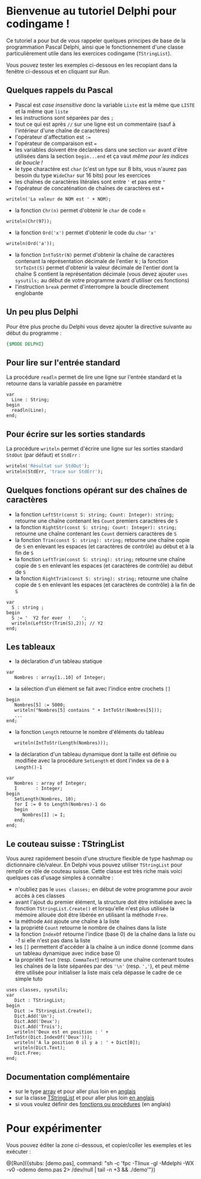 # Bienvenue au tutoriel Delphi pour codingame !
Ce tutoriel a pour but de vous rappeler quelques principes de base de la programmation Pascal Delphi, ainsi que le fonctionnement d'une classe particulièrement utile dans les exercices codingame (`TStringList`).

Vous pouvez tester les exemples ci-dessous en les recopiant dans la fenêtre ci-dessous et en cliquant sur *Run*.

## Quelques rappels du Pascal
- Pascal est _case insensitive_ donc la variable `Liste` est la même que `LISTE` et la même que `liste`
- les instructions sont séparées par des `;`
- tout ce qui est après `//` sur une ligne est un commentaire (sauf à l'intérieur d'une chaîne de caractères)
- l'opérateur d'affectation est `:=`
- l'opérateur de comparaison est `=`
- les variables doivent être déclarées dans une section `var` avant d'être utilisées dans la section `begin...end` et ça vaut _même pour les indices de boucle !_
- le type charactère est `char` (c'est un type sur 8 bits, vous n'aurez pas besoin du type `WideChar` sur 16 bits) pour les exercices
- les chaînes de caractères litérales sont entre `'` et pas entre `"` 
- l'opérateur de concaténation de chaînes de caractères est `+`
```
writeln('La valeur de NOM est ' + NOM);
```
- la fonction `Chr(n)` permet d'obtenir le `char` de code `n`
```
writeln(Chr(97));
```
- la fonction `Ord('x')` permet d'obtenir le code du `char` `'x'`
```
writeln(Ord('a'));
```
- la fonction `IntToStr(N)` permet d'obtenir la chaîne de caractères contenant la réprésentation décimale de l'entier `N` ; la fonction `StrToInt(S)` permet d'obtenir la valeur décimale de l'entier dont la chaîne S contient la représentation décimale (vous devez ajouter `uses sysutils;` au début de votre programme avant d'utiliser ces fonctions)
- l'instruction `break` permet d'interrompre la boucle directement englobante


## Un peu plus Delphi
Pour être plus proche du Delphi vous devez ajouter la directive suivante au début du programme :
```pascal
{$MODE DELPHI} 
```

## Pour lire sur l'entrée standard
La procédure `readln` permet de lire une ligne sur l'entrée standard et la retourne dans la variable passée en paramètre
```
var
  Line : String;
begin
  readln(Line);
end;
```

## Pour écrire sur les sorties standards
La procédure `writeln` permet d'écrire une ligne sur les sorties standard `StdOut` (par défaut) et `StdErr` :
```pascal
writeln('Résultat sur StdOut');
writeln(StdErr, 'trace sur StdErr');
```

## Quelques fonctions opérant sur des chaînes de caractères
- la fonction `LeftStr(const S: string; Count: Integer): string;` retourne une chaîne contenant les `Count` premiers caractères de `S`
- la fonction `RightStr(const S: string; Count: Integer): string;` retourne une chaîne contenant les `Count` derniers caractères de `S`
- la fonction `Trim(const S: string): string;` retourne une chaîne copie de `S` en enlevant les espaces (et caractères de contrôle) au début et à la fin de `S`
- la fonction `LeftTrim(const S: string): string;` retourne une chaîne copie de `S` en enlevant les espaces (et caractères de contrôle) au début de `S`
- la fonction `RightTrim(const S: string): string;` retourne une chaîne copie de `S` en enlevant les espaces (et caractères de contrôle) à la fin de `S`

```
var
  S : string ;
begin
  S := '  Y2 for ever  !    ';
  writeln(LeftStr(Trim(S),2)); // Y2
end;
```

## Les tableaux
- la déclaration d'un tableau statique
```
var
   Nombres : array[1..10] of Integer;
```
- la sélection d'un élément se fait avec l'indice entre crochets `[]`
```
begin
   Nombres[5] := 5000;
   writeln("Nombres[5] contains " + IntToStr(Nombres[5]));
   ...
end;
```
- la fonction `Length` retourne le nombre d'éléments du tableau
```
   writeln(IntToStr(Length(Nombres)));
```
- la déclaration d'un tableau dynamique dont la taille est définie ou modifiée avec la procédure `SetLength` et dont l'index va de `0` à `Length()-1`
```
var
   Nombres : array of Integer;
   I       : Integer;
begin
   SetLength(Nombres, 10);
   for I := 0 to Length(Nombres)-1 do
   begin
      Nombres[I] := I;
   end;
end;
```

## Le couteau suisse : TStringList
Vous aurez rapidement besoin d'une structure flexible de type hashmap ou dictionnaire clé/valeur. En Delphi vous pouvez utiliser `TStringList` pour remplir ce rôle de couteau suisse. Cette classe est très riche mais voici quelques cas d'usage simples à connaître :

- n'oubliez pas le `uses classes;` en début de votre programme pour avoir accès à ces classes
- avant l'ajout du premier élément, la structure doit être initialisée avec la fonction `TStringList.Create()` et lorsqu'elle n'est plus utilisée la mémoire allouée doit être libérée en utilisant la méthode `Free`.
- la méthode `Add` ajoute une chaîne à la liste
- la propriété `Count` retourne le nombre de chaînes dans la liste
- la fonction `IndexOf` retourne l'indice (base 0) de la chaîne dans la liste ou _-1_ si elle n'est pas dans la liste
- les `[]` permettent d'accéder à la chaîne à un indice donné (comme dans un tableau dynamique avec indice base 0)
- la propriété `Text` (resp. `CommaText`) retourne une chaîne contenant toutes les chaînes de la liste séparées par des `'\n'` (resp. `','`), et peut même être utilisée pour initialiser la liste mais cela dépasse le cadre de ce simple tuto
```
uses classes, sysutils;
var
   Dict : TStringList;
begin
   Dict := TStringList.Create();
   Dict.Add('Un');
   Dict.Add('Deux');
   Dict.Add('Trois');
   writeln('Deux est en position : ' + IntToStr(Dict.IndexOf('Deux')));
   writeln('A la position 0 il y a : ' + Dict[0]);
   writeln(Dict.Text);
   Dict.Free;
end;
```


## Documentation complémentaire

- sur le type [array](http://wiki.freepascal.org/Array/fr) et pour aller plus loin en [anglais](http://www.delphibasics.co.uk/RTL.asp?Name=Array)
- sur la classe [TStringList](http://wiki.freepascal.org/TStringList-TStrings_Tutorial/fr) et pour aller plus loin [en anglais](http://www.delphibasics.co.uk/RTL.asp?Name=tstringlist)
- si vous voulez définir des [fonctions ou procédures](http://www.delphibasics.co.uk/Article.asp?Name=Routines) (en anglais)

# Pour expérimenter

Vous pouvez éditer la zone ci-dessous, et copier/coller les exemples et les exécuter :

@[Run]({stubs: [demo.pas], command: "sh -c 'fpc -Tlinux -gl -Mdelphi -WX -v0 -odemo demo.pas 2> /dev/null | tail -n +3 && ./demo'"})
